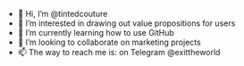 - 👋 Hi, I’m @tintedcouture
- 👀 I’m interested in drawing out value propositions for users
- 🌱 I’m currently learning how to use GitHub
- 💞️ I’m looking to collaborate on marketing projects
- 📫 The way to reach me is: on Telegram @exittheworld
